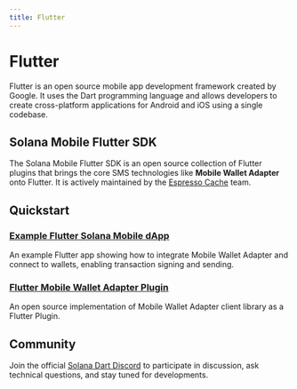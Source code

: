 ```yaml
---
title: Flutter
---
```


# Flutter

Flutter is an open source mobile app development framework created by Google. It uses the Dart programming language and allows developers to create cross-platform applications for Android and iOS using a single codebase.

## Solana Mobile Flutter SDK

The Solana Mobile Flutter SDK is an open source collection of Flutter plugins that brings the core SMS technologies like **Mobile Wallet Adapter** onto Flutter.
It is actively maintained by the [Espresso Cache](https://www.espressocash.com/) team.

## Quickstart
### [Example Flutter Solana Mobile dApp](https://github.com/espresso-cash/espresso-cash-public/tree/master/packages/solana_mobile_client/example)
An example Flutter app showing how to integrate Mobile Wallet Adapter and connect to wallets, enabling transaction signing and sending.

### [Flutter Mobile Wallet Adapter Plugin](https://github.com/espresso-cash/espresso-cash-public/tree/master/packages/solana_mobile_client)
An open source implementation of Mobile Wallet Adapter client library as a Flutter Plugin.

## Community

Join the official [Solana Dart Discord](https://discord.gg/Q9aFs3Ydmd) to participate in discussion, ask technical questions, and stay tuned for developments.